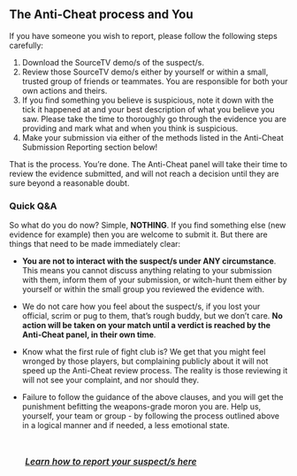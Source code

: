<link rel="stylesheet" href="/stylesheets/extra.css" />

<style>
.grid-container {
  display: grid;
  column-gap: 24px;
  row-gap: 24px;
  grid-template-columns: auto auto auto auto;
  background: none;
}

.grid-item {
  background-color: var(--md-footer-bg-color);
  border-left: 4px solid var(--md-footer-bg-color);
  padding: 10px 18px 10px 18px;
  text-align: center;
  transition: ease 0.3s;
}

.grid-item:hover {
  border-left: 4px solid var(--md-accent-fg-color);
  transition: ease 0.3s;
}

.grid-item h5 {
  color: var(--md-typeset-color);
  font-size: 16px;
  font-weight: 600;
  transition: ease 0.3s;
}

.grid-item hr {
  background-color: var(--md-typeset-color);
}

.grid-item p {
  color: var(--md-typeset-color);
}
</style>

## The Anti-Cheat process and You
If you have someone you wish to report, please follow the following steps carefully:

1. Download the SourceTV demo/s of the suspect/s.
2. Review those SourceTV demo/s either by yourself or within a small, trusted group of friends or teammates. You are responsible for both your own actions and theirs.
3. If you find something you believe is suspicious, note it down with the tick it happened at and your best description of what you believe you saw. Please take the time to thoroughly go through the evidence you are providing and mark what and when you think is suspicious.
4. Make your submission via either of the methods listed in the Anti-Cheat Submission Reporting section below!

That is the process. You’re done. The Anti-Cheat panel will take their time to review the evidence submitted, and will not reach a decision until they are sure beyond a reasonable doubt.

### Quick Q&A
So what do you do now? Simple, **NOTHING**. If you find something else (new evidence for example) then you are welcome to submit it. But there are things that need to be made immediately clear:

+ **You are not to interact with the suspect/s under ANY circumstance**. This means you cannot discuss anything relating to your submission with them, inform them of your submission, or witch-hunt them either by yourself or within the small group you reviewed the evidence with. 

+ We do not care how you feel about the suspect/s, if you lost your official, scrim or pug to them, that’s rough buddy, but we don’t care. **No action will be taken on your match until a verdict is reached by the Anti-Cheat panel, in their own time**.

+ Know what the first rule of fight club is? We get that you might feel wronged by those players, but complaining publicly about it will not speed up the Anti-Cheat review process. The reality is those reviewing it will not see your complaint, and nor should they.

+ Failure to follow the guidance of the above clauses, and you will get the punishment befitting the weapons-grade moron you are. Help us, yourself, your team or group - by following the process outlined above in a logical manner and if needed, a less emotional state.

<div class="grid-container">
  <a href="/support/landing/#reporting-cheating">
  <div class="grid-item">
    <h5>Learn how to report your suspect/s here</h5>
  </div>
  </a>
</div>